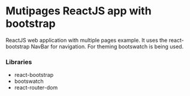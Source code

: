 # Mutipages ReactJS app with bootstrap

ReactJS web application with multiple pages example. It uses the react-bootstrap NavBar for navigation. For theming bootswatch is being used.

### Libraries

- react-bootstrap
- bootswatch
- react-router-dom
